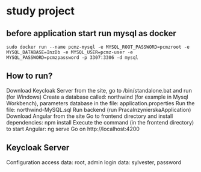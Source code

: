 # study project

## before application start run mysql as docker
`sudo docker run --name pcmz-mysql -e MYSQL_ROOT_PASSWORD=pcmzroot -e MYSQL_DATABASE=InzDb -e MYSQL_USER=pcmz-user -e MYSQL_PASSWORD=pcmzpassword -p 3307:3306 -d mysql`

## How to run?
Download Keycloak Server from the site, go to /bin/standalone.bat and run (for Windows)
Create a database called: northwind (for example in Mysql Workbench), parameters database in the file: application.properties
Run the file: northwind-MySQL.sql
Run backend (run PracaInzynierskaApplication)
Download Angular from the site
Go to frontend directory and install dependencies: npm install
Execute the command (in the frontend directory) to start Angular: ng serve
Go on http://localhost:4200

## Keycloak Server
Configuration access data: root, admin
login data: sylvester, password